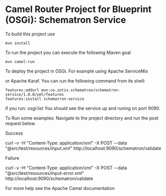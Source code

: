 Camel Router Project for Blueprint (OSGi): Schematron Service
==============================================================

To build this project use

    mvn install

To run the project you can execute the following Maven goal

    mvn camel:run

To deploy the project in OSGi. For example using Apache ServiceMix

or Apache Karaf. You can run the following command from its shell:

    features:addurl mvn:co.zotix.schematron/schematron-service/1.0.0/xml/features
    features:install schematron-service

if you run: osgi:list  You should see the service up and runing on port 9090.


To Run some examples: Navigate to the project directory and run the post request below.

Success

curl -v -H "Content-Type: application/xml" -X POST --data "@src/test/resources/input.xml" http://localhost:9090/schematron/validate


Failure

curl -v -H "Content-Type: application/xml" -X POST --data "@src/test/resources/input-error.xml" http://localhost:9090/schematron/validate



For more help see the Apache Camel documentation
